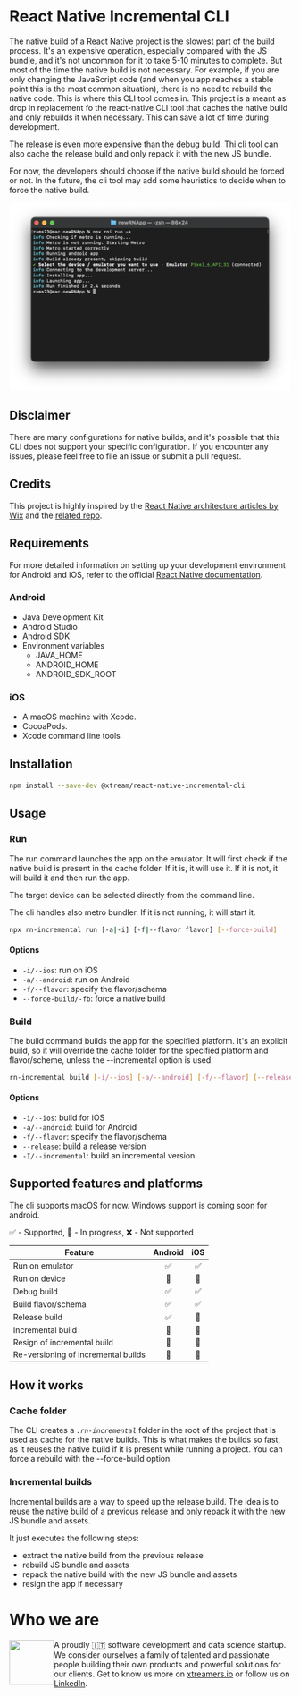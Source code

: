 # React Native Incremental CLI

The native build of a React Native project is the slowest part of the build process. It's an expensive operation,
especially compared with the JS bundle, and it's not uncommon for it to take 5-10 minutes to complete.
But most of the time the native build is not necessary. For example, if you are only changing the JavaScript code (and
when you app reaches a stable point this is the most common situation), there is no need to rebuild the native code.
This is where this CLI tool comes in.
This project is a meant as drop in replacement fo the react-native CLI tool that caches the native build and only
rebuilds it when necessary. This can save a lot of time during development.

The release is even more expensive than the debug build. Thi cli tool can also cache the release build and only
repack it with the new JS bundle.

For now, the developers should choose if the native build should be forced or not. In the future, the cli tool may
add some heuristics to decide when to force the native build.

![Run android with build cached](./docs/assets/run-android-build-cached.png)

## Disclaimer

There are many configurations for native builds, and it's possible that this CLI does not support your
specific configuration. If you encounter any issues, please feel free to file an issue or submit a pull request.

## Credits

This project is highly inspired by the [React Native architecture articles by
Wix](https://medium.com/wix-engineering/react-native-at-wix-the-architecture-ii-deep-dive-9cfcb3c2822c) and the [related
repo](https://github.com/wix-incubator/react-native-wix-engine).

## Requirements

For more detailed information on setting up your development environment for Android and iOS, refer to the official [React Native documentation](https://reactnative.dev/docs/environment-setup).

### Android
- Java Development Kit
- Android Studio
- Android SDK
- Environment variables
  - JAVA_HOME
  - ANDROID_HOME
  - ANDROID_SDK_ROOT

### iOS
- A macOS machine with Xcode.
- CocoaPods.
- Xcode command line tools


## Installation

```bash
npm install --save-dev @xtream/react-native-incremental-cli
```

## Usage

### Run

The run command launches the app on the emulator. It will first check if the native build is present in the
cache folder. If it is, it will use it. If it is not, it will build it and then run the app.

The target device can be selected directly from the command line.

The cli handles also metro bundler. If it is not running, it will start it.

```bash
npx rn-incremental run [-a|-i] [-f|--flavor flavor] [--force-build]
```

#### Options

- `-i/--ios`: run on iOS
- `-a/--android`: run on Android
- `-f/--flavor`: specify the flavor/schema
- `--force-build/-fb`: force a native build

### Build

The build command builds the app for the specified platform. It's an explicit build, so it will
override the cache folder for the specified platform and flavor/scheme, unless the --incremental option is used.

```bash
rn-incremental build [-i/--ios] [-a/--android] [-f/--flavor] [--release] [-I/--incremental] [--force-build]
```

#### Options

- `-i/--ios`: build for iOS
- `-a/--android`: build for Android
- `-f/--flavor`: specify the flavor/schema
- `--release`: build a release version
- `-I/--incremental`: build an incremental version

## Supported features and platforms

The cli supports macOS for now. Windows support is coming soon for android.

✅ - Supported, 🚧 - In progress, ❌ - Not supported

| Feature                             | Android | iOS |
|-------------------------------------|:-------:|:---:|
| Run on emulator                     |    ✅    |  ✅  |
| Run on device                       |   🚧    | 🚧  |
| Debug build                         |    ✅    |  ✅  |
| Build flavor/schema                 |    ✅    |  ✅  |
| Release build                       |    ✅    | 🚧  |
| Incremental build                   |   🚧    | 🚧  |
| Resign of incremental build         |   🚧    | 🚧  |
| Re-versioning of incremental builds |   🚧    | 🚧  |

## How it works

### Cache folder

The CLI creates a _`.rn-incremental`_ folder in the root of the project that is used as cache for the native builds.
This is what makes the builds so fast, as it reuses the native build if it is present while running a project. You can
force a rebuild with the --force-build option.

### Incremental builds

Incremental builds are a way to speed up the release build. The idea is to reuse the native build of a previous release
and only repack it with the new JS bundle and assets.

It just executes the following steps:
* extract the native build from the previous release
* rebuild JS bundle and assets
* repack the native build with the new JS bundle and assets
* resign the app if necessary


# Who we are
<img align="left" width="80" height="80" src="https://avatars2.githubusercontent.com/u/38501645?s=450&u=1eb7348ca81f5cd27ce9c02e689f518d903852b1&v=4">
A proudly 🇮🇹 software development and data science startup.<br>We consider ourselves a family of talented and passionate people building their own products and powerful solutions for our clients. Get to know us more on <a target="_blank" href="https://xtreamers.io">xtreamers.io</a> or follow us on <a target="_blank" href="https://it.linkedin.com/company/xtream-srl">LinkedIn</a>.
